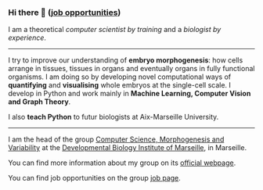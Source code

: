 ### Hi there 👋 ([job opportunities](https://www.guignardlab.com/jobs))

I am a theoretical *computer scientist by training* and a *biologist by experience*.

---
I try to improve our understanding of **embryo morphogenesis**: how cells arrange in tissues, tissues in organs and eventually organs in fully functional organisms.
I am doing so by developing novel computational ways of **quantifying** and **visualising** whole embryos at the single-cell scale.
I develop in Python and work mainly in **Machine Learning, Computer Vision and Graph Theory**.

I also **teach Python** to futur biologists at Aix-Marseille University.

---
I am the head of the group [Computer Science, Morphogenesis and Variability](https://www.ibdm.univ-amu.fr/team/computer-science-morphogenesis-and-variability/) at the [Developmental Biology Institute of Marseille](https://www.ibdm.univ-amu.fr/), in Marseille.

You can find more information about my group on its [official webpage](https://www.guignardlab.com).

You can find job opportunities on the group [job page](https://www.guignardlab.com/jobs).

